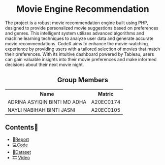 
<h1 align='center'>Movie Engine Recommendation</h1>
The project is a robust movie recommendation engine built using PHP, designed to provide personalized movie suggestions based on preferences and genres. This intelligent system utilizes advanced algorithms and machine learning techniques to analyze user data and generate accurate movie recommendations. CodeX aims to enhance the movie-watching experience by providing users with a tailored selection of movies that match their preferences. With its intuitive dashboard powered by Tableau, users can gain valuable insights into their movie preferences and make informed decisions about their next movie night.
<br>
<h2 align='center'>Group Members</h2>
<table align='center'>
  <tr>
    <th>Name</th>
    <th>Matric</th>
  </tr>
  <tr>
    <td>ADRINA ASYIQIN BINTI MD ADHA</td>
    <td>A20EC0174</td>
  </tr>
  <tr>
    <td>NAYLI NABIHAH BINTI JASNI</td>
    <td>A20EC0105</td>
  </tr>  
</table>


## Contents📝
- 📑[Report](https://github.com/drshahizan/special-topic-data-engineering/blob/main/project/submission/CodeX/report.md)
- 💻[Code](https://github.com/drshahizan/special-topic-data-engineering/tree/738321155c0827c687aed33d6e1b1d4e1a74d415/project/submission/CodeX/Final_Project)
- 📂[Dataset](https://github.com/drshahizan/special-topic-data-engineering/tree/738321155c0827c687aed33d6e1b1d4e1a74d415/project/submission/CodeX/Dataset)
- :film_strip: [Video](#abc)
